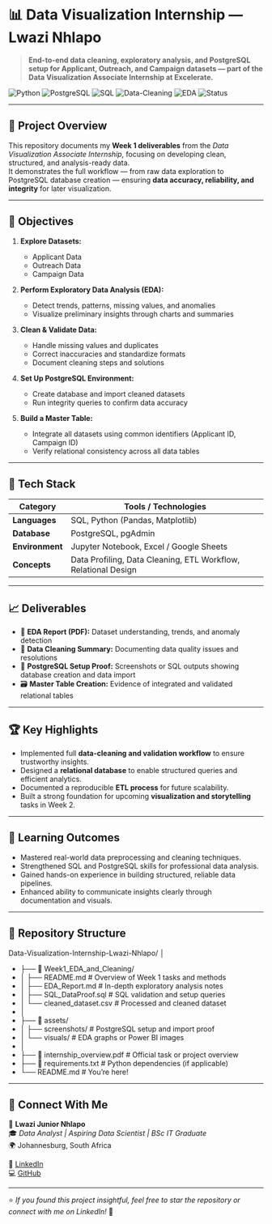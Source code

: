 # 📊 Data Visualization Internship — Lwazi Nhlapo

> **End-to-end data cleaning, exploratory analysis, and PostgreSQL setup for Applicant, Outreach, and Campaign datasets — part of the Data Visualization Associate Internship at Excelerate.**

![Python](https://img.shields.io/badge/Python-3.10-blue?logo=python)
![PostgreSQL](https://img.shields.io/badge/PostgreSQL-Database-336791?logo=postgresql)
![SQL](https://img.shields.io/badge/SQL-Queries-orange?logo=sqlite)
![Data-Cleaning](https://img.shields.io/badge/Data_Cleaning-Verified-brightgreen)
![EDA](https://img.shields.io/badge/EDA-Exploratory_Analysis-yellow)
![Status](https://img.shields.io/badge/Status-Week_1_Complete-success)

---

## 🧠 Project Overview

This repository documents my **Week 1 deliverables** from the *Data Visualization Associate Internship*, focusing on developing clean, structured, and analysis-ready data.  
It demonstrates the full workflow — from raw data exploration to PostgreSQL database creation — ensuring **data accuracy, reliability, and integrity** for later visualization.

---

## 🚀 Objectives

1. **Explore Datasets:**  
   - Applicant Data  
   - Outreach Data  
   - Campaign Data  

2. **Perform Exploratory Data Analysis (EDA):**  
   - Detect trends, patterns, missing values, and anomalies  
   - Visualize preliminary insights through charts and summaries  

3. **Clean & Validate Data:**  
   - Handle missing values and duplicates  
   - Correct inaccuracies and standardize formats  
   - Document cleaning steps and solutions  

4. **Set Up PostgreSQL Environment:**  
   - Create database and import cleaned datasets  
   - Run integrity queries to confirm data accuracy  

5. **Build a Master Table:**  
   - Integrate all datasets using common identifiers (Applicant ID, Campaign ID)  
   - Verify relational consistency across all data tables  

---

## 🧰 Tech Stack

| Category | Tools / Technologies |
|-----------|----------------------|
| **Languages** | SQL, Python (Pandas, Matplotlib) |
| **Database** | PostgreSQL, pgAdmin |
| **Environment** | Jupyter Notebook, Excel / Google Sheets |
| **Concepts** | Data Profiling, Data Cleaning, ETL Workflow, Relational Design |

---

## 📈 Deliverables

- 📄 **EDA Report (PDF):** Dataset understanding, trends, and anomaly detection  
- 🧹 **Data Cleaning Summary:** Documenting data quality issues and resolutions  
- 🧩 **PostgreSQL Setup Proof:** Screenshots or SQL outputs showing database creation and data import  
- 🗃️ **Master Table Creation:** Evidence of integrated and validated relational tables  

---

## 🏆 Key Highlights

- Implemented full **data-cleaning and validation workflow** to ensure trustworthy insights.  
- Designed a **relational database** to enable structured queries and efficient analytics.  
- Documented a reproducible **ETL process** for future scalability.  
- Built a strong foundation for upcoming **visualization and storytelling** tasks in Week 2.  

---

## 🎯 Learning Outcomes

- Mastered real-world data preprocessing and cleaning techniques.  
- Strengthened SQL and PostgreSQL skills for professional data analysis.  
- Gained hands-on experience in building structured, reliable data pipelines.  
- Enhanced ability to communicate insights clearly through documentation and visuals.  

---

## 📂 Repository Structure

Data-Visualization-Internship-Lwazi-Nhlapo/
│
- ├── 📁 Week1_EDA_and_Cleaning/
- │ ├── README.md # Overview of Week 1 tasks and methods
- │ ├── EDA_Report.md # In-depth exploratory analysis notes
- │ ├── SQL_DataProof.sql # SQL validation and setup queries
- │ └── cleaned_dataset.csv # Processed and cleaned dataset
- │
- ├── 📁 assets/
- │ ├── screenshots/ # PostgreSQL setup and import proof
- │ └── visuals/ # EDA graphs or Power BI images
- │
- ├── 📄 internship_overview.pdf # Official task or project overview
- ├── 📘 requirements.txt # Python dependencies (if applicable)
- └── README.md # You’re here!


---

## 💬 Connect With Me

👤 **Lwazi Junior Nhlapo**  
🎓 *Data Analyst | Aspiring Data Scientist | BSc IT Graduate*  
🌍 Johannesburg, South Africa  

🔗 [LinkedIn](https://www.linkedin.com/in/lwazi-junior-nhlapo)  
💻 [GitHub](https://github.com/lwazijuniornhlapo)

---

⭐ *If you found this project insightful, feel free to star the repository or connect with me on LinkedIn!* 🌟

